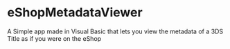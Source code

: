 # eShopMetadataViewer
A Simple app made in Visual Basic that lets you view the metadata of a 3DS Title as if you were on the eShop
